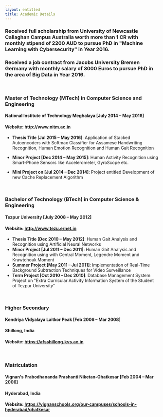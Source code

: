 ```yaml
---
layout: entitled
title: Academic Details
---
```


### Received full scholarship from University of Newcastle Callaghan Campus Australia worth more than 1 CR with monthly stipend of 2200 AUD to pursue PhD in "Machine Learning with Cybersecurity" in Year 2016.
### Received a job contract from Jacobs University Bremen Germany with monthly salary of 3000 Euros to pursue PhD in the area of Big Data in Year 2016.

<br>

### Master of Technology (MTech) in Computer Science and Engineering
#### National Institute of Technology Meghalaya [July 2014 – May 2016]
#### Website: <http://www.nitm.ac.in>

- **Thesis Title [Jul 2015 – May 2016]**: Application of Stacked Autoencoders with Softmax Classifier for Assamese Handwriting Recognition, Human Emotion Recognition and Human Gait Recognition

- **Minor Project [Dec 2014 – May 2015]**: Human Activity Recognition using Smart-Phone Sensors like Accelerometer, GyroScope etc.

- **Mini Project on [Jul 2014 – Dec 2014]**: Project entitled Development of new Cache Replacement Algorithm

<br>

### Bachelor of Technology (BTech) in Computer Science & Engineering
#### Tezpur University [July 2008 – May 2012]
#### Website: <http://www.tezu.ernet.in>


- **Thesis Title [Dec 2010 – May 2012]**: Human Gait Analysis and Recognition using Artificial Neural Networks
- **Minor Project [Jul 2011 – Dec 2011]**: Human Gait Analysis and Recognition using with Central Moment, Legendre Moment and Krawtchouk Moment
- **Summer Project [May 2011 – Jul 2011]**: Implementation of Real-Time Background Subtraction Techniques for Video Surveillance
- **Term Project [Oct 2010 – Dec 2010]**: Database Management System Project on "Extra Curricular Activity Information System of the Student of Tezpur University"

<br>

### Higher Secondary
#### Kendriya Vidyalaya Laitkor Peak [Feb 2006 – Mar 2008]
#### Shillong, India
#### Website: <https://afsshillong.kvs.ac.in>

<br>

### Matriculation
#### Vignan's Prabodhananda Prashanti Niketan-Ghatkesar [Feb 2004 – Mar 2006]
#### Hyderabad, India
#### Website: <https://vignanschools.org/our-campuses/schools-in-hyderabad/ghatkesar>

